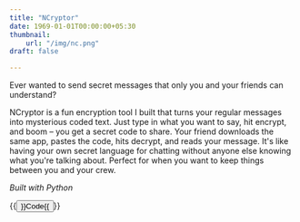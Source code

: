 ```yaml
---
title: "NCryptor"
date: 1969-01-01T00:00:00+05:30
thumbnail:
    url: "/img/nc.png"
draft: false

---
```


Ever wanted to send secret messages that only you and your friends can understand? 

NCryptor is a fun encryption tool I built that turns your regular messages into mysterious coded text. Just type in what you want to say, hit encrypt, and boom – you get a secret code to share. Your friend downloads the same app, pastes the code, hits decrypt, and reads your message. It's like having your own secret language for chatting without anyone else knowing what you're talking about. Perfect for when you want to keep things between you and your crew.

*Built with Python*

{{<button href="https://github.com/yashnarang000/NCryptor" color="danger">}}Code{{</button>}}
